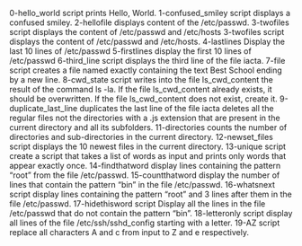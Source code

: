 0-hello_world script prints Hello, World. 1-confused_smiley script displays a confused smiley. 2-hellofile displays content of the /etc/passwd.
3-twofiles script displays the content of /etc/passwd and /etc/hosts
3-twofiles script displays the content of /etc/passwd and /etc/hosts.
4-lastlines Display the last 10 lines of /etc/passwd
5-firstlines display the first 10 lines of /etc/passwd
6-third_line script displays the third line of the file iacta.
7-file script creates a file named exactly containing the text Best School ending by a new line.
8-cwd_state script writes into the file ls_cwd_content the result of the command ls -la. If the file ls_cwd_content already exists, it should be overwritten. If the file ls_cwd_content does not exist, create it.
9-duplicate_last_line duplicates the last line of the file iacta
deletes all the regular files not the directories with a .js extension that are present in the current directory and all its subfolders.
11-directories counts the number of directories and sub-directories in the current directory.
12-newset_files script displays the 10 newest files in the current directory.
13-unique script create a script that takes a list of words as input and prints only words that appear exactly once.
14-findthatword display lines containing the pattern “root” from the file /etc/passwd.
15-countthatword display the number of lines that contain the pattern “bin” in the file /etc/passwd.
16-whatsnext script display lines containing the pattern “root” and 3 lines after them in the file /etc/passwd.
17-hidethisword script Display all the lines in the file /etc/passwd that do not contain the pattern “bin”.
18-letteronly script display all lines of the file /etc/ssh/sshd_config starting with a letter.
19-AZ script replace all characters A and c from input to Z and e respectively.
